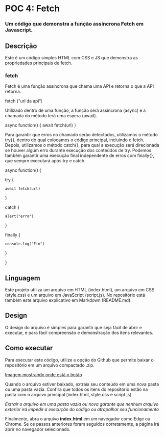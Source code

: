 # POC 4: Fetch
### Um código que demonstra a função assíncrona Fetch em Javascript.

## Descrição
Este é um código simples HTML com CSS e JS que demonstra as propriedades principais de fetch.

### fetch
Fetch é uma função assíncrona que chama uma API e retorna o que a API retorna.

fetch ("url da api")

Utilizado dentro de uma função, a função será assíncrona (async) e a chamada do método terá uma espera (await).

async function() {
  await fetch(url)
}

Para garantir que erros no chamado serão detectados, utilizamos o método try{}, dentro do qual colocamos o código principal, incluindo o fetch.
Depois, utilizamos o método catch{}, para qual a execução será direcionada se houver algum erro durante execução dos conteúdos de try.
Podemos também garantir uma execução final independente de erros com finally{}, que sempre executará após try e catch.

async function() {

  try {
  
    await fetch(url)
    
  }
  
  catch {
  
    alert("erro")
    
  }
  
  finally {
  
    console.log("Fim")
    
  }
  
}

## Linguagem
Este projeto utiliza um arquivo em HTML (index.html), um arquivo em CSS (style.css) e um arquivo em JavaScript (script.js). No repositório está também este arquivo explicativo em Markdown (README.md).

## Design
O design do arquivo é simples para garantir que seja fácil de abrir e executar, e para fácil compreensão e demonstração dos itens relevantes. 

## Como executar
Para executar este código, utilize a opção do Github que permite baixar o repositório em um arquivo compactado .zip.

[Imagem mostrando onde está o botão](https://prnt.sc/w8KYZsB4wUDH)

Quando o arquivo estiver baixado, extraia seu conteúdo em uma nova pasta ou uma pasta vazia. Confira que todos os itens do repositório estão na pasta com o arquivo principal (index.html, style.css e script.js).

*Extrair o arquivo em uma pasta vazia ou nova garante que nenhum arquivo exterior irá impedir a execução do código ou atrapalhar seu funcionamento*

Finalmente, abra o arquivo __index.html__ em um navegador como Edge ou Chrome. Se os passos anteriores foram seguidos corretamente, a página irá abrir no navegador selecionado.
